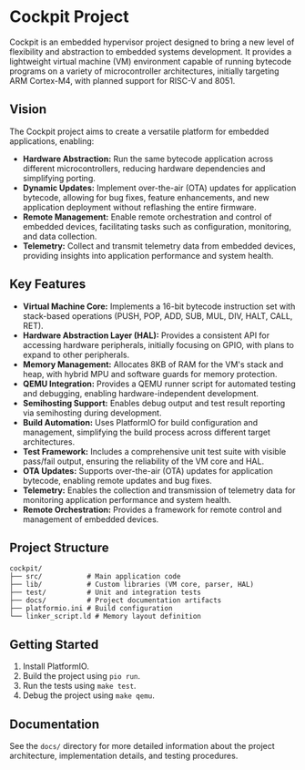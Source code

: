 # Cockpit Project

Cockpit is an embedded hypervisor project designed to bring a new level of flexibility and abstraction to embedded systems development. It provides a lightweight virtual machine (VM) environment capable of running bytecode programs on a variety of microcontroller architectures, initially targeting ARM Cortex-M4, with planned support for RISC-V and 8051.

## Vision

The Cockpit project aims to create a versatile platform for embedded applications, enabling:

*   **Hardware Abstraction:** Run the same bytecode application across different microcontrollers, reducing hardware dependencies and simplifying porting.
*   **Dynamic Updates:** Implement over-the-air (OTA) updates for application bytecode, allowing for bug fixes, feature enhancements, and new application deployment without reflashing the entire firmware.
*   **Remote Management:** Enable remote orchestration and control of embedded devices, facilitating tasks such as configuration, monitoring, and data collection.
*   **Telemetry:** Collect and transmit telemetry data from embedded devices, providing insights into application performance and system health.

## Key Features

*   **Virtual Machine Core:** Implements a 16-bit bytecode instruction set with stack-based operations (PUSH, POP, ADD, SUB, MUL, DIV, HALT, CALL, RET).
*   **Hardware Abstraction Layer (HAL):** Provides a consistent API for accessing hardware peripherals, initially focusing on GPIO, with plans to expand to other peripherals.
*   **Memory Management:** Allocates 8KB of RAM for the VM's stack and heap, with hybrid MPU and software guards for memory protection.
*   **QEMU Integration:** Provides a QEMU runner script for automated testing and debugging, enabling hardware-independent development.
*   **Semihosting Support:** Enables debug output and test result reporting via semihosting during development.
*   **Build Automation:** Uses PlatformIO for build configuration and management, simplifying the build process across different target architectures.
*   **Test Framework:** Includes a comprehensive unit test suite with visible pass/fail output, ensuring the reliability of the VM core and HAL.
*   **OTA Updates:** Supports over-the-air (OTA) updates for application bytecode, enabling remote updates and bug fixes.
*   **Telemetry:** Enables the collection and transmission of telemetry data for monitoring application performance and system health.
*   **Remote Orchestration:** Provides a framework for remote control and management of embedded devices.

## Project Structure

```
cockpit/
├── src/           # Main application code
├── lib/           # Custom libraries (VM core, parser, HAL)
├── test/          # Unit and integration tests
├── docs/          # Project documentation artifacts
├── platformio.ini # Build configuration
└── linker_script.ld # Memory layout definition
```

## Getting Started

1.  Install PlatformIO.
2.  Build the project using `pio run`.
3.  Run the tests using `make test`.
4.  Debug the project using `make qemu`.

## Documentation

See the `docs/` directory for more detailed information about the project architecture, implementation details, and testing procedures.